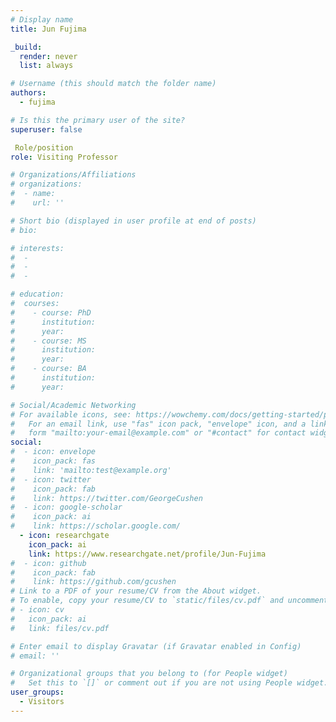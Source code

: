 ```yaml
---
# Display name
title: Jun Fujima

_build:
  render: never
  list: always

# Username (this should match the folder name)
authors:
  - fujima

# Is this the primary user of the site?
superuser: false

 Role/position
role: Visiting Professor

# Organizations/Affiliations
# organizations:
#  - name: 
#    url: ''

# Short bio (displayed in user profile at end of posts)
# bio: 

# interests:
#  - 
#  - 
#  - 

# education:
#  courses:
#    - course: PhD 
#      institution: 
#      year: 
#    - course: MS 
#      institution: 
#      year: 
#    - course: BA 
#      institution: 
#      year: 

# Social/Academic Networking
# For available icons, see: https://wowchemy.com/docs/getting-started/page-builder/#icons
#   For an email link, use "fas" icon pack, "envelope" icon, and a link in the
#   form "mailto:your-email@example.com" or "#contact" for contact widget.
social:
#  - icon: envelope
#    icon_pack: fas
#    link: 'mailto:test@example.org'
#  - icon: twitter
#    icon_pack: fab
#    link: https://twitter.com/GeorgeCushen
#  - icon: google-scholar
#    icon_pack: ai
#    link: https://scholar.google.com/
  - icon: researchgate
    icon_pack: ai
    link: https://www.researchgate.net/profile/Jun-Fujima
#  - icon: github
#    icon_pack: fab
#    link: https://github.com/gcushen
# Link to a PDF of your resume/CV from the About widget.
# To enable, copy your resume/CV to `static/files/cv.pdf` and uncomment the lines below.
# - icon: cv
#   icon_pack: ai
#   link: files/cv.pdf

# Enter email to display Gravatar (if Gravatar enabled in Config)
# email: ''

# Organizational groups that you belong to (for People widget)
#   Set this to `[]` or comment out if you are not using People widget.
user_groups:
  - Visitors
---
```


